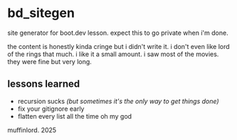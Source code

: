 # bd_sitegen

site generator for boot.dev lesson. expect this to go private when i'm done.

the content is honestly kinda cringe but i didn't write it. i don't even like lord of the rings that much. i like it a small amount. i saw most of the movies. they were fine but very long.

## lessons learned

* recursion sucks _(but sometimes it's the only way to get things done)_
* fix your gitignore early
* flatten every list all the time oh my god

muffinlord. 2025